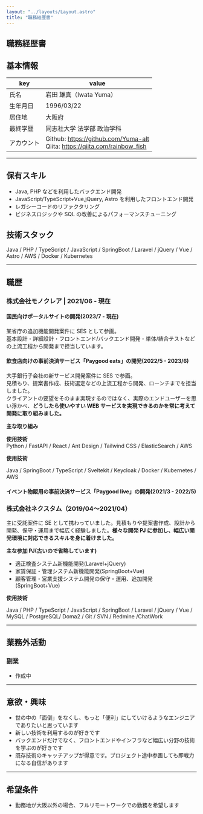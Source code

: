 ```yaml
---
layout: "../layouts/Layout.astro"
title: "職務経歴書"
---
```


<section>

# 職務経歴書

## 基本情報

| key        | value                                                                                                          |
| ---------- | -------------------------------------------------------------------------------------------------------------- |
| 氏名       | 岩田 雄真（Iwata Yuma）                                                                             |
| 生年月日   | 1996/03/22                                                                                                     |
| 居住地     | 大阪府                                                                                                         |
| 最終学歴   | 同志社大学 法学部 政治学科                                                              |
| アカウント | Github: https://github.com/Yuma-alt<br>Qiita: https://qiita.com/rainbow_fish |

---

## 保有スキル

- Java, PHP などを利用したバックエンド開発
- JavaScript/TypeScript+Vue,jQuery, Astro を利用したフロントエンド開発
- レガシーコードのリファクタリング
- ビジネスロジックや SQL の改善によるパフォーマンスチューニング

## 技術スタック

Java / PHP / TypeScript / JavaScript / SpringBoot / Laravel / jQuery / Vue / Astro / AWS / Docker / Kubernetes

</section>

---

<section>

## 職歴

### 株式会社モノクレア | 2021/06 - 現在

#### 国民向けポータルサイトの開発(2023/7 - 現在)

某省庁の追加機能開発案件に SES として参画。  
基本設計・詳細設計・フロントエンド/バックエンド開発・単体/結合テストなどの上流工程から開発まで担当しています。

#### 飲食店向けの事前決済サービス「Paygood eats」の開発(2022/5 - 2023/6)

大手銀行子会社の新サービス開発案件に SES で参画。  
見積もり、提案書作成、技術選定などの上流工程から開発、ローンチまでを担当しました。  
クライアントの要望をそのまま実現するのではなく、実際のエンドユーザーを思い浮かべ、**どうしたら使いやすい WEB サービスを実現できるのかを常に考えて開発に取り組みました。**

**主な取り組み**

**使用技術**  
 Python / FastAPI / React / Ant Design / Tailwind CSS / ElasticSearch / AWS

**使用技術**

Java / SpringBoot / TypeScript / Sveltekit / Keycloak / Docker / Kubernetes / AWS

#### イベント物販用の事前決済サービス「Paygood live」の開発(2021/3 - 2022/5)

### 株式会社ネクスタム（2019/04〜2021/04）

主に受託案件に SE として携わっていました。見積もりや提案書作成、設計から開発、保守・運用まで幅広く経験しました。**様々な開発 PJ に参加し、幅広い開発環境に対応できるスキルを身に着けました。**

**主な参加 PJ(古いので省略しています)**

- 適正検査システム新機能開発(Laravel+jQuery)
- 家賃保証・管理システム新機能開発(SpringBoot+Vue)
- 顧客管理・営業支援システム開発の保守・運用、追加開発(SpringBoot+Vue)

**使用技術**

Java / PHP / TypeScript / JavaScript / SpringBoot / Laravel / jQuery / Vue / MySQL / PostgreSQL/ Doma2 / Git / SVN / Redmine /ChatWork

</section>

---

<section>

## 業務外活動

### 副業

- 作成中

---

## 意欲・興味

- 世の中の「面倒」をなくし、もっと「便利」にしていけるようなエンジニアでありたいと思っています
- 新しい技術を利用するのが好きです
- バックエンドだけでなく、フロントエンドやインフラなど幅広い分野の技術を学ぶのが好きです
- 既存技術のキャッチアップが得意です。プロジェクト途中参画しても即戦力になる自信があります

---

## 希望条件

- 勤務地が大阪以外の場合、フルリモートワークでの勤務を希望します

</section>
